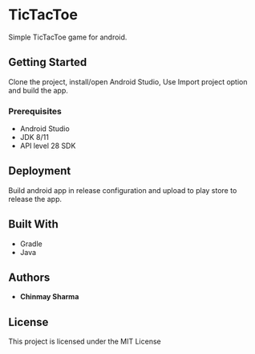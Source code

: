 # TicTacToe

Simple TicTacToe game for android.

## Getting Started

Clone the project, install/open Android Studio, Use Import project option and build the app. 

### Prerequisites

* Android Studio
* JDK 8/11
* API level 28 SDK

## Deployment

Build android app in release configuration and upload to play store to release the app. 

## Built With

* Gradle
* Java

## Authors

* **Chinmay Sharma**

## License

This project is licensed under the MIT License
